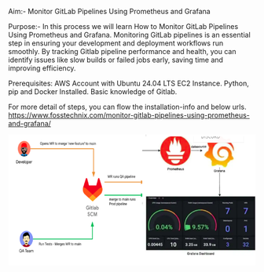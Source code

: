Aim:- Monitor GitLab Pipelines Using Prometheus and Grafana

Purpose:- In this process we will learn How to Monitor GitLab Pipelines Using Prometheus and Grafana.
          Monitoring GitLab pipelines is an essential step in ensuring your development and deployment workflows run smoothly.
          By tracking Gitlab pipeline performance and health, you can identify issues like slow builds or failed jobs early, saving time and improving efficiency.

Prerequisites:
          AWS Account with Ubuntu 24.04 LTS EC2 Instance.
          Python, pip and Docker Installed.
          Basic knowledge of Gitlab.

For more detail of steps, you can flow the installation-info and below urls.
https://www.fosstechnix.com/monitor-gitlab-pipelines-using-prometheus-and-grafana/

![Alt Text](/gitlab-CICD.png)